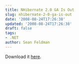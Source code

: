```yaml
---
title: NHibernate 2.0 GA Is Out
slug: nhibernate-2-0-ga-is-out
date: '2008-08-24T17:26:38'
updated: '2008-08-24T17:26:38'
draft: false
tags:
- .NET
author: Sean Feldman
---
```

Download it [here](http://sourceforge.net/project/showfiles.php?group_id=73818).

